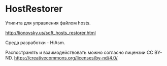 # HostRestorer

Утилита для управления файлом hosts.

http://lionovsky.us/soft_hosts_restorer.html

Среда разработки - HiAsm.

Распостранять и взаимодействовать можно согласно лицензии CC BY-ND. https://creativecommons.org/licenses/by-nd/4.0/
